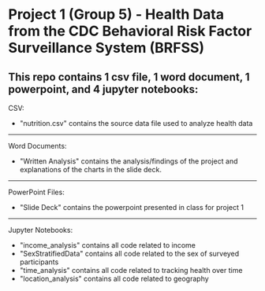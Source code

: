 # Project 1 (Group 5) - Health Data from the CDC Behavioral Risk Factor Surveillance System (BRFSS)
This repo contains 1 csv file, 1 word document, 1 powerpoint, and 4 jupyter notebooks:
---
CSV:
- "nutrition.csv" contains the source data file used to analyze health data
---
Word Documents:
- "Written Analysis" contains the analysis/findings of the project and explanations of the charts in the slide deck.
---
PowerPoint Files:
- "Slide Deck" contains the powerpoint presented in class for project 1
---
Jupyter Notebooks:
- "income_analysis" contains all code related to income
- "SexStratifiedData" contains all code related to the sex of surveyed participants
- "time_analysis" contains all code related to tracking health over time
- "location_analysis" contains all code related to geography
